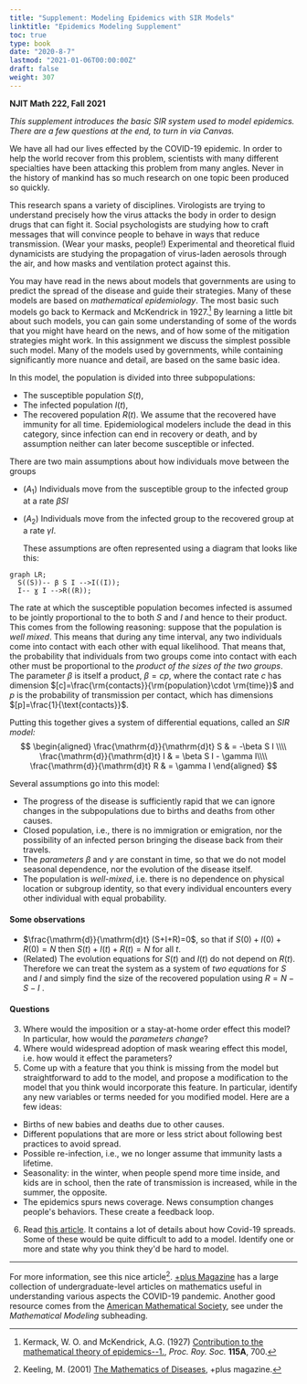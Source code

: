 ```yaml
---
title: "Supplement: Modeling Epidemics with SIR Models"
linktitle: "Epidemics Modeling Supplement"
toc: true
type: book
date: "2020-8-7"
lastmod: "2021-01-06T00:00:00Z"
draft: false
weight: 307
---
```


__NJIT Math 222, Fall 2021__  

*This supplement introduces the basic SIR system used to model epidemics. There are a few questions at the end, to turn in via Canvas.*

We have all had our lives effected by the COVID-19 epidemic. In order to help the world recover from this problem, scientists with many different specialties have been attacking this problem from many angles. Never in the history of mankind has so much research on one topic been produced so quickly. 

This research spans a variety of disciplines. Virologists are trying to understand precisely how the virus attacks the body in order to design drugs that can fight it. Social psychologists are studying how to craft messages that will convince people to behave in ways that reduce transmission. (Wear your masks, people!) Experimental and theoretical fluid dynamicists are studying the propagation of virus-laden aerosols through the air, and how masks and ventilation protect against this.

You may have read in the news about models that governments are using to predict the spread of the disease and guide their strategies. Many of these models are based on _mathematical epidemiology_. The most basic such models go back to Kermack and McKendrick in 1927.[^1] By learning a little bit about such models, you can gain some understanding of some of the words that you might have heard on the news, and of how some of the mitigation strategies might work. In this assignment we discuss the simplest possible such model. Many of the models used by governments, while containing significantly more nuance and detail, are based on the same basic idea.

In this model, the population is divided into three subpopulations:
* The susceptible population $S(t)$,
* The infected population $I(t)$,
* The recovered population $R(t)$. We assume that the recovered have immunity for all time. Epidemiological modelers include the dead in this category, since infection can end in recovery or death, and by assumption neither can later become susceptible or infected.

There are two main assumptions about how individuals move between the groups

* $(A_1)$ Individuals move from the susceptible group to the infected group at a rate $\beta S I$ 

* $(A_2)$ Individuals move from the infected group to the recovered group at a rate $\gamma I$. 

  These assumptions are often represented using a diagram that looks like this:

```mermaid
graph LR;
  S((S))-- β S I -->I((I));
  I-- ɣ I -->R((R));
```
The rate at which the susceptible population becomes infected is assumed to be jointly proportional to the  to both $S$ and $I$ and hence to their product. This comes from the following reasoning: suppose that the population is *well mixed*. This means that during any time interval, any two individuals come into contact with each other with equal likelihood. That means that, the probability that individuals from two groups come into contact with each other must be proportional to the *product of the sizes of the two groups*. The parameter $\beta$ is itself a product, $\beta= c p$, where the contact rate $c$ has dimension $[c]=\frac{\rm{contacts}}{\rm{population}\cdot \rm{time}}$ and $p$ is the probability of transmission per contact, which has dimensions $[p]=\frac{1}{\text{contacts}}$.

Putting this together gives a system of differential equations, called an _SIR model:_
$$
\begin{aligned}
\frac{\mathrm{d}}{\mathrm{d}t} S & = -\beta S I \\\\
\frac{\mathrm{d}}{\mathrm{d}t} I & = \beta S I - \gamma I\\\\
\frac{\mathrm{d}}{\mathrm{d}t} R & = \gamma I
\end{aligned}
$$

Several assumptions go into this model:
* The progress of the disease is sufficiently rapid that we can ignore changes in the subpopulations due to births and deaths from other causes. 
* Closed population, i.e., there is no immigration or emigration, nor the possibility of an infected person bringing the disease back from their travels.
* The _parameters_ $\beta$ and $\gamma$​ are constant in time, so that we do not model seasonal dependence, nor the evolution of the disease itself.
* The population is _well-mixed_, i.e. there is no dependence on physical location or subgroup identity, so that every individual encounters every other individual with equal probability.

#### Some observations

* $\frac{\mathrm{d}}{\mathrm{d}t} (S+I+R)=0$, so that if $S(0)+I(0)+R(0)=N$ then $S(t)+I(t)+R(t)=N$ for all $t$​.
* (Related) The evolution equations for $S(t)$ and $I(t)$ do not depend on $R(t)$. Therefore we can treat the system as a system of *two equations* for $S$ and $I$ and simply find the size of the recovered population using $R=N-S-I$ .

#### Questions

3. Where would the imposition or a stay-at-home order effect this model? In particular, how would the _parameters change_?
4. Where would widespread adoption of mask wearing effect this model, i.e. how would it effect the parameters?
5. Come up with a feature that you think is missing from the model but straightforward to add to the model, and propose a modification to the model that you think would incorporate this feature. In particular, identify any new variables or terms needed for you modified model. Here are a few ideas:

* Births of new babies and deaths due to other causes.
* Different populations that are more or less strict about following best practices to avoid spread.
* Possible re-infection, i.e., we no longer assume that immunity lasts a lifetime.
* Seasonality: in the winter, when people spend more time inside, and kids are in school, then the rate of transmission is increased, while in the summer, the opposite.
* The epidemics spurs news coverage. News consumption changes people's behaviors. These create a feedback loop.

6. Read [this article](https://www.statnews.com/2020/12/14/portrait-of-the-coronavirus-at-1/). It contains a lot of details about how Covid-19 spreads. Some of these would be quite difficult to add to a model. Identify one or more and state why you think they'd be hard to model.

---
For more information, see this nice article[^2]. [+plus Magazine](https://plus.maths.org/content/tags/covid-19) has a large collection of undergraduate-level articles on mathematics useful in understanding various aspects the COVID-19 pandemic. Another good resource comes from the [American Mathematical Society](http://www.ams.org/home/covid-19), see under the _Mathematical Modeling_ subheading.

[^1]: Kermack, W. O. and McKendrick, A.G. (1927) [Contribution to the mathematical theory of epidemics--1.](https://royalsocietypublishing.org/doi/10.1098/rspa.1927.0118), _Proc. Roy. Soc._ __115A__, 700.

[^2]: Keeling, M. (2001) [The Mathematics of Diseases](https://plus.maths.org/content/os/issue14/features/diseases/index), +plus magazine.